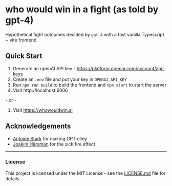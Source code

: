 # who would win in a fight (as told by gpt-4)

Hypothetical fight outcomes decided by `gpt-4` with a fast vanilla Typescript + vite frontend.

## Quick Start

1. Generate an openAI API key - https://platform.openai.com/account/api-keys
2. Create an `.env` file and put your key in `OPENAI_API_KEY`
3. Run `npm run build` to build the frontend and `npm start` to start the server
4. Visit http://localhost:6006

\- or -

1. Visit https://whowouldwin.ai

## Acknowledgements

* [Antoine Stark](https://twitter.com/_AntoineStark) for making GPTrolley
* [Joakim Hårsman](https://ghostinthecode.net/2016/08/17/fire.html) for the sick fire effect

---

### License

This project is licensed under the MIT License - see the [LICENSE.md](https://github.com/benjitrosch/chatGL/blob/main/LICENSE) file for details.
